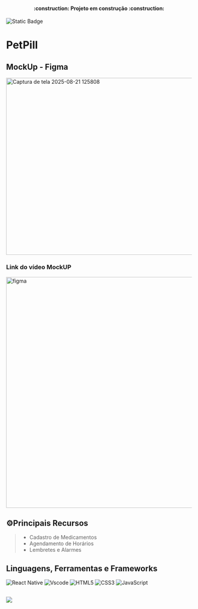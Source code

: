 <h4 align="center"> 
    :construction:  Projeto em construção  :construction:
</h4>

![Static Badge](https://img.shields.io/badge/lan%C3%A7amento-janeiro_2026-blue)
>

# PetPill

##  MockUp - Figma

<img width="1290" height="480" alt="Captura de tela 2025-08-21 125808" src="https://github.com/user-attachments/assets/f2eb0e88-9b18-4dea-932f-b995c6b89514" />

### Link do vídeo MockUP
<img width="626" alt="figma" src= "https://github.com/user-attachments/assets/7e8e7f76-3db6-422f-94ed-5ba31d2c6c3e" />

## ⚙️Principais Recursos
> - Cadastro de Medicamentos
> - Agendamento de Horários
> - Lembretes e Alarmes


## Linguagens, Ferramentas e Frameworks
![React Native](https://img.shields.io/badge/React_Native-20232A?style=for-the-badge&logo=react&logoColor=61DAFB)
![Vscode](https://img.shields.io/badge/Vscode-007ACC?style=for-the-badge&logo=visual-studio-code&logoColor=white)
![HTML5](https://img.shields.io/badge/html5-%23E34F26.svg?style=for-the-badge&logo=html5&logoColor=white)
![CSS3](https://img.shields.io/badge/css3-%231572B6.svg?style=for-the-badge&logo=css3&logoColor=white)
![JavaScript](https://img.shields.io/badge/javascript-%23323330.svg?style=for-the-badge&logo=javascript&logoColor=%23F7DF1E)

##
<a href="#license"><img src="https://img.shields.io/github/license/sourcerer-io/hall-of-fame.svg?colorB=ff0000"></a>
